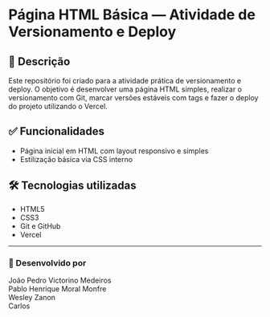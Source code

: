 # Página HTML Básica — Atividade de Versionamento e Deploy

## 📄 Descrição
Este repositório foi criado para a atividade prática de versionamento e deploy. O objetivo é desenvolver uma página HTML simples, realizar o versionamento com Git, marcar versões estáveis com tags e fazer o deploy do projeto utilizando o Vercel.

## ✅ Funcionalidades
- Página inicial em HTML com layout responsivo e simples
- Estilização básica via CSS interno

## 🛠️ Tecnologias utilizadas
- HTML5
- CSS3
- Git e GitHub
- Vercel


---  

### 👤 Desenvolvido por
João Pedro Victorino Medeiros    
Pablo Henrique Moral Monfre      
Wesley Zanon                                   
Carlos				     

